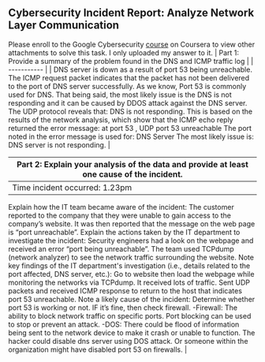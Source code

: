 ## Cybersecurity Incident Report: Analyze Network Layer Communication

Please enroll to the Google Cybersecurity [course](https://www.coursera.org/learn/networks-and-network-security?specialization=google-cybersecurity) on Coursera to view other attachments to solve this task. I only uploaded my answer to it. 
| Part 1: Provide a summary of the problem found in the DNS and ICMP traffic log |
| ----------- |
| DNS server is down as a result of port 53 being unreachable. The ICMP request packet indicates that the packet has not been delivered to the port of DNS server successfully. 
As we know, Port 53 is commonly used for DNS. That being said, the most likely issue is the DNS is not responding and it can be caused by DDOS attack against the DNS server.
The UDP protocol reveals that:  DNS is not responding. 
This is based on the results of the network analysis, which show that the ICMP echo reply returned the error message: at port 53 , UDP port 53 unreachable
The port noted in the error message is used for: DNS Server
The most likely issue is: DNS server is not responding. |

| Part 2: Explain your analysis of the data and provide at least one cause of the incident. |
| ----------- |
| Time incident occurred: 1.23pm 
Explain how the IT team became aware of the incident: The customer reported to the company that they were unable to gain access to the company’s website. It was then reported that the message on the web page is “port unreachable”. 
Explain the actions taken by the IT department to investigate the incident:
Security engineers had a look on the webpage and received an error “port being unreachable”. The team used TCPdump (network analyzer) to see the network traffic surrounding the website.
Note key findings of the IT department's investigation (i.e., details related to the port affected, DNS server, etc.): 
Go to website then load the webpage while monitoring the networks via TCPdump. It received lots of traffic. Sent UDP packets and received ICMP response to return to the host that indicates port 53 unreachable. 
Note a likely cause of the incident:
Determine whether port 53 is working or not. IF it’s fine, then check firewall. 
-Firewall: The ability to block network traffic on specific ports. Port blocking can be used to stop or prevent an attack.
-DOS: There could be flood of information being sent to the network device to make it crash or unable to function. The hacker could disable dns server using DOS attack. Or someone within the organization might have disabled port 53 on firewalls. |

